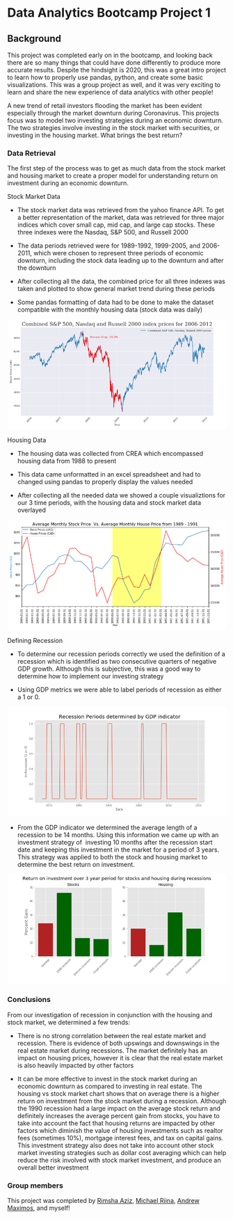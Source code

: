 # Data Analytics Bootcamp Project 1

## Background

This project was completed early on in the bootcamp, and looking back there are so many things that could have done differently to produce more accurate results. Despite the hindsight is 2020, this was a great intro project to learn how to properly use pandas, python, and create some basic visualizations. This was a group project as well, and it was very exciting to learn and share the new experience of data analytics with other people!

A new trend of retail investors flooding the market has been evident especially through the market downturn during Coronavirus. This projects focus was to model two investing strategies during an economic downturn. The two strategies involve investing in the stock market with securities, or investing in the housing market. What brings the best return? 

### Data Retrieval

The first step of the process was to get as much data from the stock market and housing market to create a proper model for understanding return on investment during an economic downturn.

Stock Market Data

* The stock market data was retrieved from the yahoo finance API. To get a better representation of the market, data was retrieved for three major indices which cover small cap, mid cap, and large cap stocks. These three indexes were the Nasdaq, S&P 500, and Russell 2000

* The data periods retrieved were for 1989-1992, 1999-2005, and 2006-2011, which were chosen to represent three periods of economic downturn, including the stock data leading up to the downturn and after the downturn

* After collecting all the data, the combined price for all three indexes was taken and plotted to show general market trend during these periods

* Some pandas formatting of data had to be done to make the dataset compatible with the monthly housing data (stock data was daily)

![Combined Data](Images/Combined_S&P_500_Nasdaq_and_Russell_2000_index_prices_for_2006-2012.png)

Housing Data

* The housing data was collected from CREA which encompassed housing data from 1988 to present

* This data came unformatted in an excel spreadsheet and had to changed using pandas to properly display the values needed

* After collecting all the needed data we showed a couple visualiztions for our 3 time periods, with the housing data and stock market data overlayed

![Housing and Stock data](Images/Average_Monthly_Stock_Price_Vs._Average_Monthly_House_Price_from_1989-1991.png)

Defining Recession

* To determine our recession periods correctly we used the definition of a recession which is identified as two consecutive quarters of negative GDP growth. Although this is subjective, this was a good way to determine how to implement our investing strategy

* Using GDP metrics we were able to label periods of recession as either a 1 or 0.

![Recession Indicator](Images/Recession_Periods_determined_by_GDP_indicator.png)

* From the GDP indicator we determined the average length of a recession to be 14 months. Using this information we came up with an investment strategy of 
investing 10 months after the recession start date and keeping this investment in the market for a period of 3 years. This strategy was applied to both the stock and housing market to determine the best return on investment. 

![Housing vs Stocks](Images/returns_on_investment_for_stocks_and_housing.png)

### Conclusions

From our investigation of recession in conjunction with the housing and stock market, we determined a few trends:

* There is no strong correlation between the real estate market and recession. There is evidence of both upswings and downswings in the real estate market during recessions. The market definitely has an impact on housing prices, however it is clear that the real estate market is also heavily impacted by other factors

* It can be more effective to invest in the stock market during an economic downturn as compared to investing in real estate. The housing vs stock market chart shows that on average there is a higher return on investment from the stock market during a recession. Although the 1990 recession had a large impact on the average stock return and definitely increases the average percent gain from stocks, you have to take into account the fact that housing returns are impacted by other factors which diminish the value of housing investments such as realtor fees (sometimes 10%), mortgage interest fees, and tax on capital gains. This investment strategy also does not take into account other stock market investing strategies such as dollar cost averaging which can help reduce the risk involved with stock market investment, and produce an overall better investment

### Group members

This project was completed by [Rimsha Aziz](https://github.com/rimsha-aziz), [Michael Riina](https://github.com/MichaelRiina), [Andrew Maximos](https://github.com/NitrogenHamster?tab=overview&from=2020-06-01&to=2020-06-30), and myself!





